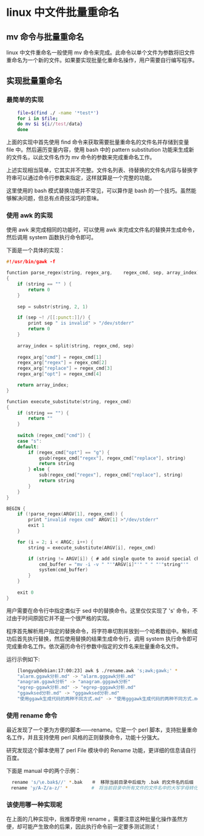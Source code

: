 # linux 中文件批量重命名
## mv 命令与批量重命名
linux 中文件重命名一般使用 mv 命令来完成。此命令以单个文件为参数将旧文件重命名为一个新的文件。如果要实现批量化重命名操作，用户需要自行编写程序。

## 实现批量重命名

### 最简单的实现

```sh
	file=$(find ./ -name '*test*')
	for i in $file;
	do mv $i ${i//test/data}
	done

```
上面的实现中首先使用 find 命令来获取需要批量重命名的文件名并存储到变量 file 中。然后遍历变量内容，使用 bash 中的 pattern substitution 功能来生成新的文件名，以此文件名作为 mv 命令的参数来完成重命名工作。

上述实现相当简单，它其实并不完整。文件名列表、待替换的文件名内容与替换字符串可以通过命令行参数来指定，这样就算是一个完整的功能。

这里使用的 bash 模式替换功能并不常见，可以算作是 bash 的一个技巧。虽然能够解决问题，但总有点奇技淫巧的意味。

### 使用 awk 的实现

使用 awk 来完成相同的功能时，可以使用 awk 来完成文件名的替换并生成命令，然后调用 system 函数执行命令即可。

下面是一个具体的实现：

```c
#!/usr/bin/gawk -f

function parse_regex(string, regex_arg,    regex_cmd, sep, array_index)
{
    if (string == "" ) {
        return 0
    }
    
    sep = substr(string, 2, 1)

    if (sep ~! /[[:punct:]]/) {
        print sep " is invalid" > "/dev/stderr"
        return 0
    }
    
    array_index = split(string, regex_cmd, sep)
    
    regex_arg["cmd"] = regex_cmd[1]
    regex_arg["regex"] = regex_cmd[2]
    regex_arg["replace"] = regex_cmd[3]
    regex_arg["opt"] = regex_cmd[4]

    return array_index;
}

function execute_substitute(string, regex_cmd)
{
    if (string == "") {
        return ""
    }
    
    switch (regex_cmd["cmd"]) {
    case "s":
    default:
        if (regex_cmd["opt"] == "g") {
            gsub(regex_cmd["regex"], regex_cmd["replace"], string)
            return string
        } else {
            sub(regex_cmd["regex"], regex_cmd["replace"], string)
            return string
        }
    }
}

BEGIN {
    if (!parse_regex(ARGV[1], regex_cmd)) {
        print "invalid regex cmd" ARGV[1] >"/dev/stderr"
        exit 1
    }

    for (i = 2; i < ARGC; i++) {
        string = execute_substitute(ARGV[i], regex_cmd)

        if (string != ARGV[i]) { # add single quote to avoid special character problem
            cmd_buffer = "mv -i -v " "'"ARGV[i]"'" " " "'"string"'"
            system(cmd_buffer)
        }
    }
    
    exit 0
}
```
用户需要在命令行中指定类似于 sed 中的替换命令。这里仅仅实现了 's' 命令，不过由于时间原因它并不是一个很严格的实现。

程序首先解析用户指定的替换命令，将字符串切割并放到一个哈希数组中。解析成功后首先执行替换，然后使用替换的结果生成命令行，调用 system 执行命令即可完成重命名工作。依次遍历命令行参数中指定的文件名来批量重命名文件。

运行示例如下:
```sh
    [longyu@debian:17:00:23] awk $ ./rename.awk 's;awk;gawk;' *
    "alarm.ggawk分析.md" -> "alarm.gggawk分析.md"
    "anagram.ggawk分析" -> "anagram.gggawk分析"
    "egrep-ggawk分析.md" -> "egrep-gggawk分析.md"
    "ggawksed分析.md" -> "gggawksed分析.md"
    "使用ggawk生成代码的两种不同方式.md" -> "使用gggawk生成代码的两种不同方式.md"
```

### 使用 rename 命令

最近发现了一个更为方便的脚本——rename。它是一个 perl 脚本，支持批量重命名工作，并且支持使用 perl 风格的正则替换命令，功能十分强大。

研究发现这个脚本使用了 perl File 模块中的 Rename 功能，更详细的信息请自行百度。

下面是 manual 中的两个示例：

```sh
  rename 's/\e.bak$//' *.bak　　＃　移除当前目录中后缀为 .bak 的文件名的后缀	
　rename 'y/A-Z/a-z/' *　　　　  #　将当前目录中所有文件的文件名中的大写字母转化为小写

```

### 该使用哪一种实现呢
在上面的几种实现中，我推荐使用 rename 。需要注意这种批量化操作虽然方便，却可能产生致命的后果，因此执行命令前一定要多测试测试！


